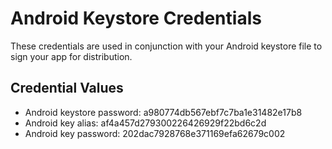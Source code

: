 # Android Keystore Credentials

These credentials are used in conjunction with your Android keystore file to sign your app for distribution. 

## Credential Values

- Android keystore password: a980774db567ebf7c7ba1e31482e17b8
- Android key alias: af4a457d279300226426929f22bd6c2d
- Android key password: 202dac7928768e371169efa62679c002
      